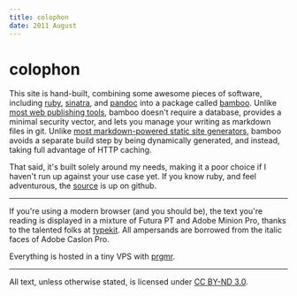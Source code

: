 ```yaml
---
title: colophon
date: 2011 August
---
```


# colophon

This site is hand-built, combining some awesome pieces of software,
including [ruby], [sinatra], and [pandoc] into a package called
[bamboo]. Unlike [most web publishing tools][wordpress], bamboo doesn't
require a database, provides a minimal security vector, and lets you
manage your writing as markdown files in git. Unlike [most
markdown-powered static site generators][jekyll], bamboo avoids a
separate build step by being dynamically generated, and instead, taking
full advantage of HTTP caching.

That said, it's built solely around my needs, making it a poor choice if
I haven't run up against your use case yet. If you know ruby, and feel
adventurous, the [source][bamboo] is up on github.

<hr>

If you're using a modern browser (and you should be), the text you're
reading is displayed in a mixture of Futura PT and Adobe Minion Pro,
thanks to the talented folks at [typekit]. All ampersands are borrowed
from the italic faces of Adobe Caslon Pro.

Everything is hosted in a tiny VPS with [prgmr].

<hr>

All text, unless otherwise stated, is licensed under [CC BY-ND 3.0].

[wordpress]: http://wordpress.org
[jekyll]: http://github.com/mojombo/jekyll
[ruby]: http://ruby-lang.org
[sinatra]: http://sinatrarb.com
[pandoc]: http://johnmacfarlane.net/pandoc
[bamboo]: http://github.com/mikedouglas/bamboo
[typekit]: http://typekit.com
[prgmr]: http://prgmr.com
[CC BY-ND 3.0]: http://creativecommons.org/licenses/by-nd/3.0/
